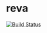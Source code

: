 # reva

[![Build Status](https://travis-ci.org/sadcitizen/reva.svg?branch=master)](https://travis-ci.org/sadcitizen/reva)
